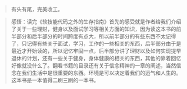 >有头有尾，完美收工。

> 感悟：读完《软技能代码之外的生存指南》首先的感受就是作者给我们介绍了关于一些理财，健身以及面试学习等相关方面的知识，因为读这本书的前半部分和后半部分的时间跨度有点大，所以前半部分的有些东西不太记得了，只记得有些关于面试，学习，工作的一些相关的东西，后半部分由于是最近才开始读的，所以记忆牢固一点，后半部分讲了理财以及如何实现提早退休的计划，还有一些关于健身，身体健康的相关的东西，其他的靠着回忆好像就没什么了。翻看书籍的目录还有关于信念精神的一章的阐述，当然信念在我们生活中是很重要的东西。环境是可以决定着我们的运气和人生的。这本书是一本值得二刷三刷的一本书。
